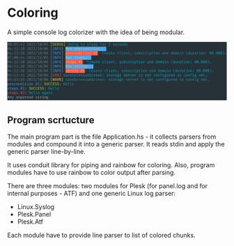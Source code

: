 # Coloring

A simple console log colorizer with the idea of being modular.

![Screenshot](/Screenshot_20221208_001037.png)

## Program scrtucture

The main program part is the file Application.hs - it collects parsers from modules and compound it into a generic parser. It reads stdin and apply the generic parser line-by-line.

It uses conduit library for piping and rainbow for coloring. Also, program modules have to use rainbow to color output after parsing.

There are three modules: two modules for Plesk (for panel.log and for internal purposes - ATF) and one generic Linux log parser:
* Linux.Syslog
* Plesk.Panel
* Plesk.Atf

Each module have to provide line parser to list of colored chunks.

